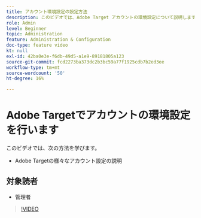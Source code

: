 ```yaml
---
title: アカウント環境設定の設定方法
description: このビデオでは、Adobe Target アカウントの環境設定について説明します。 様々な設定がAdobe Targetに与える影響の例については、このビデオをご覧ください。
role: Admin
level: Beginner
topic: Administration
feature: Administration & Configuration
doc-type: feature video
kt: null
exl-id: 42ba0e3e-f6db-49d5-a1e9-89181805a123
source-git-commit: fcd2273ba373dc2b3bc59a77f1925cdb7b2ed3ee
workflow-type: tm+mt
source-wordcount: '50'
ht-degree: 16%

---
```


# Adobe Targetでアカウントの環境設定を行います

このビデオでは、次の方法を学びます。

* Adobe Targetの様々なアカウント設定の説明

## 対象読者

* 管理者

>[!VIDEO](https://video.tv.adobe.com/v/17379/?quality=12)
